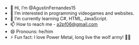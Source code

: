 - 👋 Hi, I’m @AgustinFernandes15
- 👀 I’m interested in programming videogames and websites. 
- 🌱 I’m currently learning C#, HTML, JavaScript.
- 📫 How to reach me - a2pf06@gmail.com
- 😄 Pronouns: he/him
- ⚡ Fun fact: I love Power Metal, long live the wolf army! 🤘🏻

